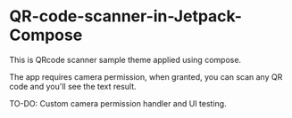 # QR-code-scanner-in-Jetpack-Compose
This is QRcode scanner sample theme applied using compose.


The app requires camera permission, when granted, you can scan any QR code and you'll see the text result.

TO-DO:
Custom camera permission handler and UI testing.
